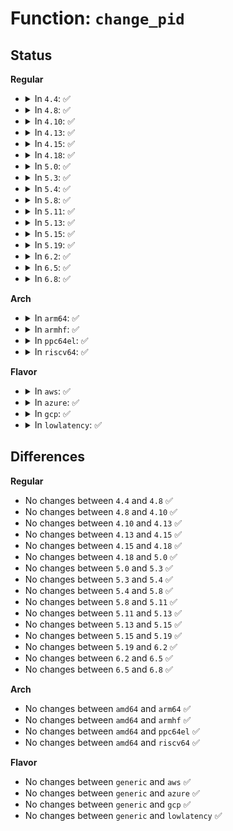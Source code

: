 # Function: <code>change_pid</code>

## Status
<b>Regular</b>
<ul>
<li>
<details>
<summary>In <code>4.4</code>: ✅</summary>

```c
void change_pid(struct task_struct *task, enum pid_type type, struct pid *pid);
```

**Collision:** Unique Global

**Inline:** No

**Transformation:** False

**Instances:**

```
In kernel/pid.c (ffffffff8109e650)
Location: kernel/pid.c:420
Inline: False
Direct callers:
  - kernel/sys.c:SyS_setpgid
  - kernel/sys.c:sys_setsid
  - kernel/sys.c:sys_setsid
```
**Symbols:**

```
ffffffff8109e650-ffffffff8109e6b0: change_pid (STB_GLOBAL)
```
</details>
</li>
<li>
<details>
<summary>In <code>4.8</code>: ✅</summary>

```c
void change_pid(struct task_struct *task, enum pid_type type, struct pid *pid);
```

**Collision:** Unique Global

**Inline:** No

**Transformation:** False

**Instances:**

```
In kernel/pid.c (ffffffff810a1cf0)
Location: kernel/pid.c:420
Inline: False
Direct callers:
  - kernel/sys.c:sys_setsid
  - kernel/sys.c:sys_setsid
  - kernel/sys.c:SyS_setpgid
```
**Symbols:**

```
ffffffff810a1cf0-ffffffff810a1d4c: change_pid (STB_GLOBAL)
```
</details>
</li>
<li>
<details>
<summary>In <code>4.10</code>: ✅</summary>

```c
void change_pid(struct task_struct *task, enum pid_type type, struct pid *pid);
```

**Collision:** Unique Global

**Inline:** No

**Transformation:** False

**Instances:**

```
In kernel/pid.c (ffffffff810a6db0)
Location: kernel/pid.c:420
Inline: False
Direct callers:
  - kernel/sys.c:sys_setsid
  - kernel/sys.c:sys_setsid
  - kernel/sys.c:SyS_setpgid
```
**Symbols:**

```
ffffffff810a6db0-ffffffff810a6e0c: change_pid (STB_GLOBAL)
```
</details>
</li>
<li>
<details>
<summary>In <code>4.13</code>: ✅</summary>

```c
void change_pid(struct task_struct *task, enum pid_type type, struct pid *pid);
```

**Collision:** Unique Global

**Inline:** No

**Transformation:** False

**Instances:**

```
In kernel/pid.c (ffffffff810a3cf0)
Location: kernel/pid.c:421
Inline: False
Direct callers:
  - kernel/sys.c:sys_setsid
  - kernel/sys.c:sys_setsid
  - kernel/sys.c:SyS_setpgid
```
**Symbols:**

```
ffffffff810a3cf0-ffffffff810a3d4c: change_pid (STB_GLOBAL)
```
</details>
</li>
<li>
<details>
<summary>In <code>4.15</code>: ✅</summary>

```c
void change_pid(struct task_struct *task, enum pid_type type, struct pid *pid);
```

**Collision:** Unique Global

**Inline:** No

**Transformation:** False

**Instances:**

```
In kernel/pid.c (ffffffff810aa2e0)
Location: kernel/pid.c:290
Inline: False
Direct callers:
  - kernel/sys.c:sys_setsid
  - kernel/sys.c:sys_setsid
  - kernel/sys.c:SyS_setpgid
```
**Symbols:**

```
ffffffff810aa2e0-ffffffff810aa33c: change_pid (STB_GLOBAL)
```
</details>
</li>
<li>
<details>
<summary>In <code>4.18</code>: ✅</summary>

```c
void change_pid(struct task_struct *task, enum pid_type type, struct pid *pid);
```

**Collision:** Unique Global

**Inline:** No

**Transformation:** False

**Instances:**

```
In kernel/pid.c (ffffffff810b0ef0)
Location: kernel/pid.c:302
Inline: False
Direct callers:
  - kernel/sys.c:ksys_setsid
  - kernel/sys.c:ksys_setsid
  - kernel/sys.c:__ia32_sys_setpgid
  - kernel/sys.c:__x64_sys_setpgid
```
**Symbols:**

```
ffffffff810b0ef0-ffffffff810b0f4c: change_pid (STB_GLOBAL)
```
</details>
</li>
<li>
<details>
<summary>In <code>5.0</code>: ✅</summary>

```c
void change_pid(struct task_struct *task, enum pid_type type, struct pid *pid);
```

**Collision:** Unique Global

**Inline:** No

**Transformation:** False

**Instances:**

```
In kernel/pid.c (ffffffff810ba010)
Location: kernel/pid.c:310
Inline: False
Direct callers:
  - kernel/sys.c:ksys_setsid
  - kernel/sys.c:ksys_setsid
  - kernel/sys.c:__ia32_sys_setpgid
  - kernel/sys.c:__x64_sys_setpgid
```
**Symbols:**

```
ffffffff810ba010-ffffffff810ba087: change_pid (STB_GLOBAL)
```
</details>
</li>
<li>
<details>
<summary>In <code>5.3</code>: ✅</summary>

```c
void change_pid(struct task_struct *task, enum pid_type type, struct pid *pid);
```

**Collision:** Unique Global

**Inline:** No

**Transformation:** False

**Instances:**

```
In kernel/pid.c (ffffffff810bff20)
Location: kernel/pid.c:313
Inline: False
Direct callers:
  - kernel/sys.c:ksys_setsid
  - kernel/sys.c:ksys_setsid
  - kernel/sys.c:__ia32_sys_setpgid
  - kernel/sys.c:__x64_sys_setpgid
  - fs/exec.c:de_thread
```
**Symbols:**

```
ffffffff810bff20-ffffffff810bff96: change_pid (STB_GLOBAL)
```
</details>
</li>
<li>
<details>
<summary>In <code>5.4</code>: ✅</summary>

```c
void change_pid(struct task_struct *task, enum pid_type type, struct pid *pid);
```

**Collision:** Unique Global

**Inline:** No

**Transformation:** False

**Instances:**

```
In kernel/pid.c (ffffffff810c62f0)
Location: kernel/pid.c:313
Inline: False
Direct callers:
  - kernel/sys.c:ksys_setsid
  - kernel/sys.c:ksys_setsid
  - kernel/sys.c:__ia32_sys_setpgid
  - kernel/sys.c:__x64_sys_setpgid
  - fs/exec.c:de_thread
```
**Symbols:**

```
ffffffff810c62f0-ffffffff810c6367: change_pid (STB_GLOBAL)
```
</details>
</li>
<li>
<details>
<summary>In <code>5.8</code>: ✅</summary>

```c
void change_pid(struct task_struct *task, enum pid_type type, struct pid *pid);
```

**Collision:** Unique Global

**Inline:** No

**Transformation:** False

**Instances:**

```
In kernel/pid.c (ffffffff810ce160)
Location: kernel/pid.c:360
Inline: False
Direct callers:
  - kernel/sys.c:ksys_setsid
  - kernel/sys.c:ksys_setsid
  - kernel/sys.c:__do_sys_setpgid
```
**Symbols:**

```
ffffffff810ce160-ffffffff810ce1ca: change_pid (STB_GLOBAL)
```
</details>
</li>
<li>
<details>
<summary>In <code>5.11</code>: ✅</summary>

```c
void change_pid(struct task_struct *task, enum pid_type type, struct pid *pid);
```

**Collision:** Unique Global

**Inline:** No

**Transformation:** False

**Instances:**

```
In kernel/pid.c (ffffffff810c8c30)
Location: kernel/pid.c:361
Inline: False
Direct callers:
  - kernel/sys.c:ksys_setsid
  - kernel/sys.c:ksys_setsid
  - kernel/sys.c:__do_sys_setpgid
```
**Symbols:**

```
ffffffff810c8c30-ffffffff810c8c9e: change_pid (STB_GLOBAL)
```
</details>
</li>
<li>
<details>
<summary>In <code>5.13</code>: ✅</summary>

```c
void change_pid(struct task_struct *task, enum pid_type type, struct pid *pid);
```

**Collision:** Unique Global

**Inline:** No

**Transformation:** False

**Instances:**

```
In kernel/pid.c (ffffffff810ca6d0)
Location: kernel/pid.c:361
Inline: False
Direct callers:
  - kernel/sys.c:ksys_setsid
  - kernel/sys.c:ksys_setsid
  - kernel/sys.c:__do_sys_setpgid
```
**Symbols:**

```
ffffffff810ca6d0-ffffffff810ca73b: change_pid (STB_GLOBAL)
```
</details>
</li>
<li>
<details>
<summary>In <code>5.15</code>: ✅</summary>

```c
void change_pid(struct task_struct *task, enum pid_type type, struct pid *pid);
```

**Collision:** Unique Global

**Inline:** No

**Transformation:** False

**Instances:**

```
In kernel/pid.c (ffffffff810dd570)
Location: kernel/pid.c:361
Inline: False
Direct callers:
  - kernel/sys.c:ksys_setsid
  - kernel/sys.c:ksys_setsid
  - kernel/sys.c:__do_sys_setpgid
```
**Symbols:**

```
ffffffff810dd570-ffffffff810dd627: change_pid (STB_GLOBAL)
```
</details>
</li>
<li>
<details>
<summary>In <code>5.19</code>: ✅</summary>

```c
void change_pid(struct task_struct *task, enum pid_type type, struct pid *pid);
```

**Collision:** Unique Global

**Inline:** No

**Transformation:** False

**Instances:**

```
In kernel/pid.c (ffffffff810f6e70)
Location: kernel/pid.c:361
Inline: False
Direct callers:
  - kernel/sys.c:ksys_setsid
  - kernel/sys.c:ksys_setsid
  - kernel/sys.c:__do_sys_setpgid
```
**Symbols:**

```
ffffffff810f6e70-ffffffff810f6f33: change_pid (STB_GLOBAL)
```
</details>
</li>
<li>
<details>
<summary>In <code>6.2</code>: ✅</summary>

```c
void change_pid(struct task_struct *task, enum pid_type type, struct pid *pid);
```

**Collision:** Unique Global

**Inline:** No

**Transformation:** False

**Instances:**

```
In kernel/pid.c (ffffffff81119590)
Location: kernel/pid.c:361
Inline: False
Direct callers:
  - kernel/sys.c:ksys_setsid
  - kernel/sys.c:ksys_setsid
  - kernel/sys.c:__do_sys_setpgid
```
**Symbols:**

```
ffffffff81119590-ffffffff81119657: change_pid (STB_GLOBAL)
```
</details>
</li>
<li>
<details>
<summary>In <code>6.5</code>: ✅</summary>

```c
void change_pid(struct task_struct *task, enum pid_type type, struct pid *pid);
```

**Collision:** Unique Global

**Inline:** No

**Transformation:** False

**Instances:**

```
In kernel/pid.c (ffffffff81126a70)
Location: kernel/pid.c:364
Inline: False
Direct callers:
  - kernel/sys.c:ksys_setsid
  - kernel/sys.c:ksys_setsid
  - kernel/sys.c:__do_sys_setpgid
```
**Symbols:**

```
ffffffff81126a70-ffffffff81126b3e: change_pid (STB_GLOBAL)
```
</details>
</li>
<li>
<details>
<summary>In <code>6.8</code>: ✅</summary>

```c
void change_pid(struct task_struct *task, enum pid_type type, struct pid *pid);
```

**Collision:** Unique Global

**Inline:** No

**Transformation:** False

**Instances:**

```
In kernel/pid.c (ffffffff81131050)
Location: kernel/pid.c:364
Inline: False
Direct callers:
  - kernel/sys.c:ksys_setsid
  - kernel/sys.c:ksys_setsid
  - kernel/sys.c:__do_sys_setpgid
```
**Symbols:**

```
ffffffff81131050-ffffffff81131113: change_pid (STB_GLOBAL)
```
</details>
</li>
</ul>
<b>Arch</b>
<ul>
<li>
<details>
<summary>In <code>arm64</code>: ✅</summary>

```c
void change_pid(struct task_struct *task, enum pid_type type, struct pid *pid);
```

**Collision:** Unique Global

**Inline:** No

**Transformation:** False

**Instances:**

```
In kernel/pid.c (ffff800010124b28)
Location: kernel/pid.c:313
Inline: False
Direct callers:
  - kernel/sys.c:ksys_setsid
  - kernel/sys.c:ksys_setsid
  - kernel/sys.c:__arm64_sys_setpgid
  - fs/exec.c:de_thread
```
**Symbols:**

```
ffff800010124b28-ffff800010124bb8: change_pid (STB_GLOBAL)
```
</details>
</li>
<li>
<details>
<summary>In <code>armhf</code>: ✅</summary>

```c
void change_pid(struct task_struct *task, enum pid_type type, struct pid *pid);
```

**Collision:** Unique Global

**Inline:** No

**Transformation:** False

**Instances:**

```
In kernel/pid.c (c0377b0c)
Location: kernel/pid.c:313
Inline: False
Direct callers:
  - kernel/sys.c:ksys_setsid
  - kernel/sys.c:ksys_setsid
  - kernel/sys.c:__se_sys_setpgid
  - fs/exec.c:de_thread
```
**Symbols:**

```
c0377b0c-c0377b74: change_pid (STB_GLOBAL)
```
</details>
</li>
<li>
<details>
<summary>In <code>ppc64el</code>: ✅</summary>

```c
void change_pid(struct task_struct *task, enum pid_type type, struct pid *pid);
```

**Collision:** Unique Global

**Inline:** No

**Transformation:** False

**Instances:**

```
In kernel/pid.c (c00000000016e8b0)
Location: kernel/pid.c:313
Inline: False
Direct callers:
  - kernel/sys.c:ksys_setsid
  - kernel/sys.c:ksys_setsid
  - kernel/sys.c:__se_sys_setpgid
  - fs/exec.c:de_thread
```
**Symbols:**

```
c00000000016e8b0-c00000000016e964: change_pid (STB_GLOBAL)
```
</details>
</li>
<li>
<details>
<summary>In <code>riscv64</code>: ✅</summary>

```c
void change_pid(struct task_struct *task, enum pid_type type, struct pid *pid);
```

**Collision:** Unique Global

**Inline:** No

**Transformation:** False

**Instances:**

```
In kernel/pid.c (ffffffe0000dcad0)
Location: kernel/pid.c:313
Inline: False
Direct callers:
  - kernel/sys.c:ksys_setsid
  - kernel/sys.c:ksys_setsid
  - kernel/sys.c:__se_sys_setpgid
  - fs/exec.c:de_thread
```
**Symbols:**

```
ffffffe0000dcad0-ffffffe0000dcb5a: change_pid (STB_GLOBAL)
```
</details>
</li>
</ul>
<b>Flavor</b>
<ul>
<li>
<details>
<summary>In <code>aws</code>: ✅</summary>

```c
void change_pid(struct task_struct *task, enum pid_type type, struct pid *pid);
```

**Collision:** Unique Global

**Inline:** No

**Transformation:** False

**Instances:**

```
In kernel/pid.c (ffffffff810c0670)
Location: kernel/pid.c:313
Inline: False
Direct callers:
  - kernel/sys.c:ksys_setsid
  - kernel/sys.c:ksys_setsid
  - kernel/sys.c:__ia32_sys_setpgid
  - kernel/sys.c:__x64_sys_setpgid
  - fs/exec.c:de_thread
```
**Symbols:**

```
ffffffff810c0670-ffffffff810c06e6: change_pid (STB_GLOBAL)
```
</details>
</li>
<li>
<details>
<summary>In <code>azure</code>: ✅</summary>

```c
void change_pid(struct task_struct *task, enum pid_type type, struct pid *pid);
```

**Collision:** Unique Global

**Inline:** No

**Transformation:** False

**Instances:**

```
In kernel/pid.c (ffffffff810aee70)
Location: kernel/pid.c:313
Inline: False
Direct callers:
  - kernel/sys.c:ksys_setsid
  - kernel/sys.c:ksys_setsid
  - kernel/sys.c:__ia32_sys_setpgid
  - kernel/sys.c:__x64_sys_setpgid
  - fs/exec.c:de_thread
```
**Symbols:**

```
ffffffff810aee70-ffffffff810aeee7: change_pid (STB_GLOBAL)
```
</details>
</li>
<li>
<details>
<summary>In <code>gcp</code>: ✅</summary>

```c
void change_pid(struct task_struct *task, enum pid_type type, struct pid *pid);
```

**Collision:** Unique Global

**Inline:** No

**Transformation:** False

**Instances:**

```
In kernel/pid.c (ffffffff810bfbc0)
Location: kernel/pid.c:313
Inline: False
Direct callers:
  - kernel/sys.c:ksys_setsid
  - kernel/sys.c:ksys_setsid
  - kernel/sys.c:__ia32_sys_setpgid
  - kernel/sys.c:__x64_sys_setpgid
  - fs/exec.c:de_thread
```
**Symbols:**

```
ffffffff810bfbc0-ffffffff810bfc37: change_pid (STB_GLOBAL)
```
</details>
</li>
<li>
<details>
<summary>In <code>lowlatency</code>: ✅</summary>

```c
void change_pid(struct task_struct *task, enum pid_type type, struct pid *pid);
```

**Collision:** Unique Global

**Inline:** No

**Transformation:** False

**Instances:**

```
In kernel/pid.c (ffffffff810c7fd0)
Location: kernel/pid.c:313
Inline: False
Direct callers:
  - kernel/sys.c:ksys_setsid
  - kernel/sys.c:ksys_setsid
  - kernel/sys.c:__ia32_sys_setpgid
  - kernel/sys.c:__x64_sys_setpgid
  - fs/exec.c:de_thread
```
**Symbols:**

```
ffffffff810c7fd0-ffffffff810c8046: change_pid (STB_GLOBAL)
```
</details>
</li>
</ul>

## Differences
<b>Regular</b>
<ul>
<li>
No changes between <code>4.4</code> and <code>4.8</code> ✅
</li>
<li>
No changes between <code>4.8</code> and <code>4.10</code> ✅
</li>
<li>
No changes between <code>4.10</code> and <code>4.13</code> ✅
</li>
<li>
No changes between <code>4.13</code> and <code>4.15</code> ✅
</li>
<li>
No changes between <code>4.15</code> and <code>4.18</code> ✅
</li>
<li>
No changes between <code>4.18</code> and <code>5.0</code> ✅
</li>
<li>
No changes between <code>5.0</code> and <code>5.3</code> ✅
</li>
<li>
No changes between <code>5.3</code> and <code>5.4</code> ✅
</li>
<li>
No changes between <code>5.4</code> and <code>5.8</code> ✅
</li>
<li>
No changes between <code>5.8</code> and <code>5.11</code> ✅
</li>
<li>
No changes between <code>5.11</code> and <code>5.13</code> ✅
</li>
<li>
No changes between <code>5.13</code> and <code>5.15</code> ✅
</li>
<li>
No changes between <code>5.15</code> and <code>5.19</code> ✅
</li>
<li>
No changes between <code>5.19</code> and <code>6.2</code> ✅
</li>
<li>
No changes between <code>6.2</code> and <code>6.5</code> ✅
</li>
<li>
No changes between <code>6.5</code> and <code>6.8</code> ✅
</li>
</ul>
<b>Arch</b>
<ul>
<li>
No changes between <code>amd64</code> and <code>arm64</code> ✅
</li>
<li>
No changes between <code>amd64</code> and <code>armhf</code> ✅
</li>
<li>
No changes between <code>amd64</code> and <code>ppc64el</code> ✅
</li>
<li>
No changes between <code>amd64</code> and <code>riscv64</code> ✅
</li>
</ul>
<b>Flavor</b>
<ul>
<li>
No changes between <code>generic</code> and <code>aws</code> ✅
</li>
<li>
No changes between <code>generic</code> and <code>azure</code> ✅
</li>
<li>
No changes between <code>generic</code> and <code>gcp</code> ✅
</li>
<li>
No changes between <code>generic</code> and <code>lowlatency</code> ✅
</li>
</ul>
